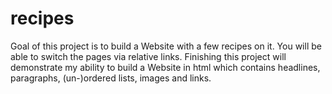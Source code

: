 # recipes
Goal of this project is to build a Website with a few recipes on it.
You will be able to switch the pages via relative links.
Finishing this project will demonstrate my ability to build a Website in html which 
contains headlines, paragraphs, (un-)ordered lists, images and links. 